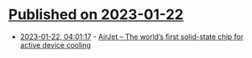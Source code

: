 # [Published on 2023-01-22](index.md)

* [2023-01-22, 04:01:17](https://news.ycombinator.com/item?id=34474120) - [AirJet – The world’s first solid-state chip for active device cooling](https://www.froresystems.com/)

